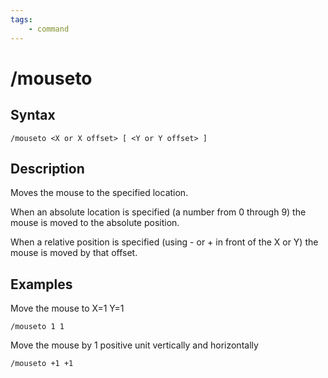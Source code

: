 ```yaml
---
tags:
    - command
---
```

# /mouseto

## Syntax
```eqcommand
/mouseto <X or X offset> [ <Y or Y offset> ]
```

## Description

Moves the mouse to the specified location.

When an absolute location is specified (a number from 0 through 9) the mouse is moved to the absolute position.

When a relative position is specified (using - or + in front of the X or Y) the mouse is moved by that offset.

## Examples

Move the mouse to X=1 Y=1

```text
/mouseto 1 1
```

Move the mouse by 1 positive unit vertically and horizontally

```text
/mouseto +1 +1
```
